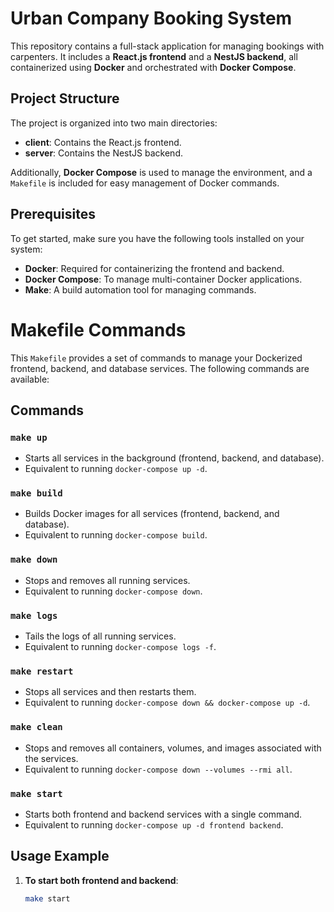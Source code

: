 # Urban Company Booking System

This repository contains a full-stack application for managing bookings with carpenters. It includes a **React.js frontend** and a **NestJS backend**, all containerized using **Docker** and orchestrated with **Docker Compose**.

## Project Structure

The project is organized into two main directories:

- **client**: Contains the React.js frontend.
- **server**: Contains the NestJS backend.

Additionally, **Docker Compose** is used to manage the environment, and a `Makefile` is included for easy management of Docker commands.

## Prerequisites

To get started, make sure you have the following tools installed on your system:

- **Docker**: Required for containerizing the frontend and backend.
- **Docker Compose**: To manage multi-container Docker applications.
- **Make**: A build automation tool for managing commands.

# Makefile Commands

This `Makefile` provides a set of commands to manage your Dockerized frontend, backend, and database services. The following commands are available:

## Commands

### `make up`
- Starts all services in the background (frontend, backend, and database).
- Equivalent to running `docker-compose up -d`.

### `make build`
- Builds Docker images for all services (frontend, backend, and database).
- Equivalent to running `docker-compose build`.

### `make down`
- Stops and removes all running services.
- Equivalent to running `docker-compose down`.

### `make logs`
- Tails the logs of all running services.
- Equivalent to running `docker-compose logs -f`.

### `make restart`
- Stops all services and then restarts them.
- Equivalent to running `docker-compose down && docker-compose up -d`.

### `make clean`
- Stops and removes all containers, volumes, and images associated with the services.
- Equivalent to running `docker-compose down --volumes --rmi all`.

### `make start`
- Starts both frontend and backend services with a single command.
- Equivalent to running `docker-compose up -d frontend backend`.

## Usage Example

1. **To start both frontend and backend**:
   ```bash
   make start
